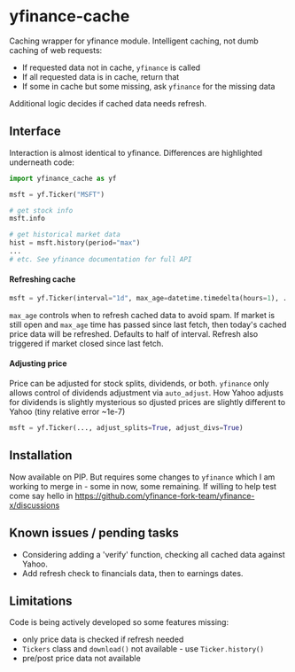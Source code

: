 # yfinance-cache
Caching wrapper for yfinance module. Intelligent caching, not dumb caching of web requests:
- If requested data not in cache, `yfinance` is called
- If all requested data is in cache, return that
- If some in cache but some missing, ask `yfinance` for the missing data

Additional logic decides if cached data needs refresh.

## Interface
Interaction is almost identical to yfinance. Differences are highlighted underneath code:

```python
import yfinance_cache as yf

msft = yf.Ticker("MSFT")

# get stock info
msft.info

# get historical market data
hist = msft.history(period="max")
...
# etc. See yfinance documentation for full API
```

#### Refreshing cache
```python
msft = yf.Ticker(interval="1d", max_age=datetime.timedelta(hours=1), ...)
```
`max_age` controls when to refresh cached data to avoid spam. If market is still open and `max_age` time has passed since last fetch, then today's cached price data will be refreshed. 
Defaults to half of interval. Refresh also triggered if market closed since last fetch.

#### Adjusting price
Price can be adjusted for stock splits, dividends, or both. `yfinance` only allows control of dividends adjustment via `auto_adjust`. How Yahoo adjusts for dividends is slightly mysterious so djusted prices are slightly different to Yahoo (tiny relative error ~1e-7)
```python
msft = yf.Ticker(..., adjust_splits=True, adjust_divs=True)
```

## Installation

Now available on PIP. But requires some changes to `yfinance` which I am working to merge in - some in now, some remaining. If willing to help test come say hello in https://github.com/yfinance-fork-team/yfinance-x/discussions

## Known issues / pending tasks

- Considering adding a 'verify' function, checking all cached data against Yahoo.
- Add refresh check to financials data, then to earnings dates.

## Limitations

Code is being actively developed so some features missing:

- only price data is checked if refresh needed
- `Tickers` class and `download()` not available - use `Ticker.history()`
- pre/post price data not available
